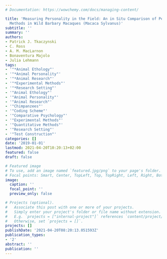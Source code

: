 ```yaml
---
# Documentation: https://wowchemy.com/docs/managing-content/

title: 'Measuring Personality in the Field: An in Situ Comparison of Personality Quantification
  Methods in Wild Barbary Macaques (Macaca Sylvanus)'
subtitle: ''
summary: ''
authors:
- Patrick J. Tkaczynski
- C. Ross
- A. M. MacLarnon
- Bonaventura Majolo
- Julia Lehmann
tags:
- '"*Animal Ethology"'
- '"*Animal Personality"'
- '"*Animal Research"'
- '"*Experimental Methods"'
- '"*Research Setting"'
- '"Animal Ethology"'
- '"Animal Personality"'
- '"Animal Research"'
- '"Chimpanzees"'
- '"Coding Scheme"'
- '"Comparative Psychology"'
- '"Experimental Methods"'
- '"Quantitative Methods"'
- '"Research Setting"'
- '"Test Construction"'
categories: []
date: '2019-01-01'
lastmod: 2021-04-20T10:20:13+02:00
featured: false
draft: false

# Featured image
# To use, add an image named `featured.jpg/png` to your page's folder.
# Focal points: Smart, Center, TopLeft, Top, TopRight, Left, Right, BottomLeft, Bottom, BottomRight.
image:
  caption: ''
  focal_point: ''
  preview_only: false

# Projects (optional).
#   Associate this post with one or more of your projects.
#   Simply enter your project's folder or file name without extension.
#   E.g. `projects = ["internal-project"]` references `content/project/deep-learning/index.md`.
#   Otherwise, set `projects = []`.
projects: []
publishDate: '2021-04-20T08:20:13.051593Z'
publication_types:
- '2'
abstract: ''
publication: ''
---
```

